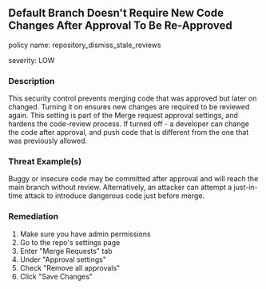 ## Default Branch Doesn't Require New Code Changes After Approval To Be Re-Approved
policy name: repository_dismiss_stale_reviews

severity: LOW

### Description
This security control prevents merging code that was approved but later on changed. Turning it on ensures new changes are required to be reviewed again. This setting is part of the Merge request approval settings, and hardens the code-review process. If turned off - a developer can change the code after approval, and push code that is different from the one that was previously allowed.

### Threat Example(s)
Buggy or insecure code may be committed after approval and will reach the main branch without review. Alternatively, an attacker can attempt a just-in-time attack to introduce dangerous code just before merge.



### Remediation
1. Make sure you have admin permissions
2. Go to the repo's settings page
3. Enter "Merge Requests" tab
4. Under "Approval settings"
5. Check "Remove all approvals"
6. Click "Save Changes"



